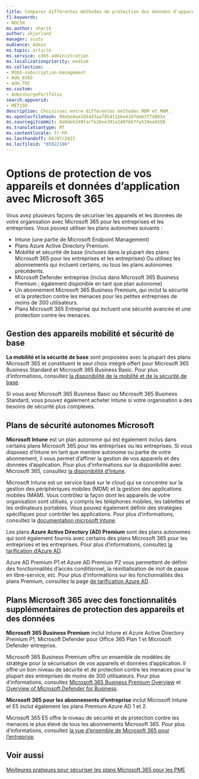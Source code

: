 ```yaml
---
title: Comparer différentes méthodes de protection des données d’appareil et d’application
f1.keywords:
- NOCSH
ms.author: sharik
author: skjerland
manager: scotv
audience: Admin
ms.topic: article
ms.service: o365-administration
ms.localizationpriority: medium
ms.collection:
- M365-subscription-management
- Adm_O365
- Adm_TOC
ms.custom:
- AdminSurgePortfolio
search.appverid:
- MET150
description: Choisissez entre différentes méthodes MDM et MAM.
ms.openlocfilehash: 99ebe8aa194443aa782411bbe4107deb3f7d882e
ms.sourcegitcommit: 8a0de6240facfe26ee391a14076b7fe534ee6598
ms.translationtype: MT
ms.contentlocale: fr-FR
ms.lasthandoff: 06/07/2022
ms.locfileid: "65922106"
---
```

# <a name="options-for-protecting-your-devices-and-app-data-with-microsoft-365"></a>Options de protection de vos appareils et données d’application avec Microsoft 365

Vous avez plusieurs façons de sécuriser les appareils et les données de votre organisation avec Microsoft 365 pour les entreprises et les entreprises. Vous pouvez utiliser les plans autonomes suivants :

- Intune (une partie de Microsoft Endpoint Management)
- Plans Azure Active Directory Premium.
- Mobilité et sécurité de base (incluses dans la plupart des plans Microsoft 365 pour les entreprises et les entreprises) Ou utilisez les abonnements qui incluent certains, ou tous les plans autonomes précédents.
- Microsoft Defender entreprise (inclus dans Microsoft 365 Business Premium ; également disponible en tant que plan autonome)
- Un abonnement Microsoft 365 Business Premium, qui inclut la sécurité et la protection contre les menaces pour les petites entreprises de moins de 300 utilisateurs.
- Plans Microsoft 365 Entreprise qui incluent une sécurité avancée et une protection contre les menaces.

## <a name="basic-mobility-and-security-device-management"></a>Gestion des appareils mobilité et sécurité de base

**La mobilité et la sécurité de base** sont proposées avec la plupart des plans Microsoft 365 et constituent le seul choix intégré offert pour Microsoft 365 Business Standard et Microsoft 365 Business Basic. Pour plus d’informations, consultez [la disponibilité de la mobilité et de la sécurité de base](../basic-mobility-security/choose-between-basic-mobility-and-security-and-intune.md#availability-of-basic-mobility-and-security-and-intune). 

Si vous avez Microsoft 365 Business Basic ou Microsoft 365 Business Standard, vous pouvez également acheter Intune si votre organisation a des besoins de sécurité plus complexes.
 
## <a name="microsoft-stand-alone-security-plans"></a>Plans de sécurité autonomes Microsoft 

**Microsoft Intune** est un plan autonome qui est également inclus dans certains plans Microsoft 365 pour les entreprises ou les entreprises. Si vous disposez d’Intune en tant que membre autonome ou partie de votre abonnement, il vous permet d’affiner la gestion de vos appareils et des données d’application. Pour plus d’informations sur la disponibilité avec Microsoft 365, consultez [la disponibilité d’Intune](../basic-mobility-security/choose-between-basic-mobility-and-security-and-intune.md#availability-of-basic-mobility-and-security-and-intune).

Microsoft Intune est un service basé sur le cloud qui se concentre sur la gestion des périphériques mobiles (MDM) et la gestion des applications mobiles (MAM). Vous contrôlez la façon dont les appareils de votre organisation sont utilisés, y compris les téléphones mobiles, les tablettes et les ordinateurs portables. Vous pouvez également définir des stratégies spécifiques pour contrôler les applications. Pour plus d’informations, consultez la [documentation microsoft Intune](/mem/intune/).

Les plans **Azure Active Directory (AD) Premium** sont des plans autonomes qui sont également fournis avec certains des plans Microsoft 365 pour les entreprises et les entreprises. Pour plus d’informations, consultez [la tarification d’Azure AD](https://azure.microsoft.com/pricing/details/active-directory/).

Azure AD Premium P1 et Azure AD Premium P2 vous permettent de définir des fonctionnalités d’accès conditionnel, la réinitialisation de mot de passe en libre-service, etc. Pour plus d’informations sur les fonctionnalités des plans Premium, consultez la page [de tarification Azure AD](https://azure.microsoft.com/pricing/details/active-directory/) .

## <a name="microsoft-365-plans-with-additional-device-and-data-protection-features"></a>Plans Microsoft 365 avec des fonctionnalités supplémentaires de protection des appareils et des données

**Microsoft 365 Business Premium** inclut Intune et Azure Active Directory Premium P1, Microsoft Defender pour Office 365 Plan 1 et Microsoft Defender entreprise. 
 
Microsoft 365 Business Premium offre un ensemble de modèles de stratégie pour la sécurisation de vos appareils et données d’application. Il offre un bon niveau de sécurité et de protection contre les menaces pour la plupart des entreprises de moins de 300 utilisateurs. Pour plus d’informations, consultez [Microsoft 365 Business Premium Overview](../../business-premium/index.md) et [Overview of Microsoft Defender for Business](../../security/defender-business/mdb-overview.md).

**Microsoft 365 pour les abonnements d’entreprise** inclut Microsoft Intune et E5 inclut également les plans Premium Azure AD 1 et 2.

Microsoft 365 E5 offre le niveau de sécurité et de protection contre les menaces le plus élevé de tous les abonnements Microsoft 365. Pour plus d’informations, consultez [la vue d’ensemble de Microsoft 365 pour l’entreprise](../../enterprise/microsoft-365-overview.md).

## <a name="see-also"></a>Voir aussi

[Meilleures pratiques pour sécuriser les plans Microsoft 365 pour les PME](../security-and-compliance/secure-your-business-data.md)